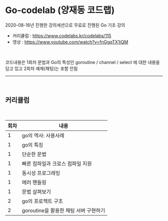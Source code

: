 # Go-codelab (양재동 코드랩)

2020-08-16년 진행한 강의세션으로 무료로 진행된 Go 기초 강의 

- 커리큘럼 : https://www.codelabs.kr/codelabs/115 
- 영상 : https://www.youtube.com/watch?v=fnGgqTX1iQM 

<br/>

코드내용은 1회차 문법과 Go의 특성인 goroutine / channel / select 에 대한 내용을 담고 있고 2회차 예제(채팅)는 포함 안됨

---
<br/>

## 커리큘럼 
<br/>

| 회차 |  내용  |
|---|---|
| 1  | go의 역사: 사용사례   |
| 1  | go의 특징  |
| 1  | 단순한 문법  |
| 1  | 빠른 컴파일과 크로스 컴파일 지원  |
| 1  | 동시성 프로그래밍  |
| 1  | 에러 핸들링  |
| 1  | 문법 살펴보기  |
| 2  | go의 프로젝트 구조  |
| 2  | goroutine을 활용한 채팅 서버 구현하기  |
